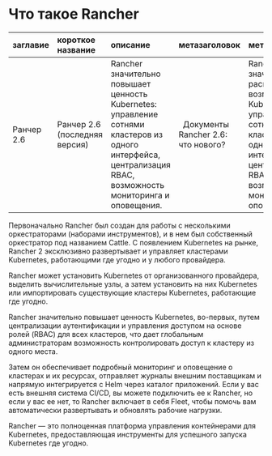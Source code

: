 # Что такое Rancher

|заглавие	|короткое название	|описание	|метазаголовок	|метаописание	|вставкаOneSix	|псевдонимы|
|:-|:-|:-|:-|:-|:-|:-|
|Ранчер 2.6	|Ранчер 2.6 (последняя версия)	|Rancher значительно повышает ценность Kubernetes: управление сотнями кластеров из одного интерфейса, централизация RBAC, возможность мониторинга и оповещения.| 	Документы Rancher 2.6: что нового?	|Rancher 2 значительно расширяет возможности Kubernetes: управление сотнями кластеров из одного интерфейса, централизация RBAC, возможность мониторинга и оповещения. |	ЛОЖЬ	|/ранчер/v2.x/ru/|


Первоначально Rancher был создан для работы с несколькими оркестраторами (наборами инструментов), и в нем был собственный оркестратор под названием Cattle. С появлением Kubernetes на рынке, Rancher 2 эксклюзивно развертывает и управляет кластерами Kubernetes, работающими где угодно и у любого провайдера.

Rancher может установить Kubernetes от организованного провайдера, выделить вычислительные узлы, а затем установить на них Kubernetes или импортировать существующие кластеры Kubernetes, работающие где угодно.

Rancher значительно повышает ценность Kubernetes, во-первых, путем централизации аутентификации и управления доступом на основе ролей (RBAC) для всех кластеров, что дает глобальным администраторам возможность контролировать доступ к кластеру из одного места.

Затем он обеспечивает подробный мониторинг и оповещение о кластерах и их ресурсах, отправляет журналы внешним поставщикам и напрямую интегрируется с Helm через каталог приложений. Если у вас есть внешняя система CI/CD, вы можете подключить ее к Rancher, но если у вас ее нет, то  Rancher включает в себя Fleet, чтобы помочь вам автоматически развертывать и обновлять рабочие нагрузки.

Rancher — это полноценная платформа управления контейнерами для Kubernetes, предоставляющая инструменты для успешного запуска Kubernetes где угодно.


